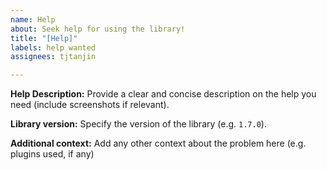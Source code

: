 ```yaml
---
name: Help
about: Seek help for using the library!
title: "[Help]"
labels: help wanted
assignees: tjtanjin

---
```


**Help Description:**
Provide a clear and concise description on the help you need (include screenshots if relevant).

**Library version:**
Specify the version of the library (e.g. `1.7.0`).

**Additional context:**
Add any other context about the problem here (e.g. plugins used, if any)
